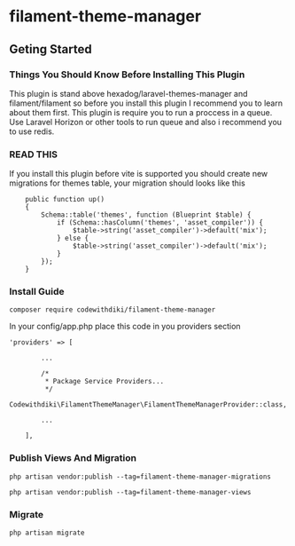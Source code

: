 # filament-theme-manager

## Geting Started

### Things You Should Know Before Installing This Plugin
This plugin is stand above hexadog/laravel-themes-manager and filament/filament so before you install this plugin I recommend you to learn about them first.
This plugin is require you to run a proccess in a queue. Use Laravel Horizon or other tools to run queue and also i recommend you to use redis.

### READ THIS
If you install this plugin before vite is supported you should create new migrations for themes table, your migration should looks like this

```
    public function up()
    {
        Schema::table('themes', function (Blueprint $table) {
            if (Schema::hasColumn('themes', 'asset_compiler')) {
                $table->string('asset_compiler')->default('mix');
            } else {
                $table->string('asset_compiler')->default('mix');
            }
        });
    }
```

### Install Guide

```
composer require codewithdiki/filament-theme-manager
```
In your config/app.php place this code in you providers section

```
'providers' => [

        ...

        /*
         * Package Service Providers...
         */
        Codewithdiki\FilamentThemeManager\FilamentThemeManagerProvider::class,

        ...

    ],
```

### Publish Views And Migration
```
php artisan vendor:publish --tag=filament-theme-manager-migrations

php artisan vendor:publish --tag=filament-theme-manager-views
```

### Migrate 
```
php artisan migrate
```